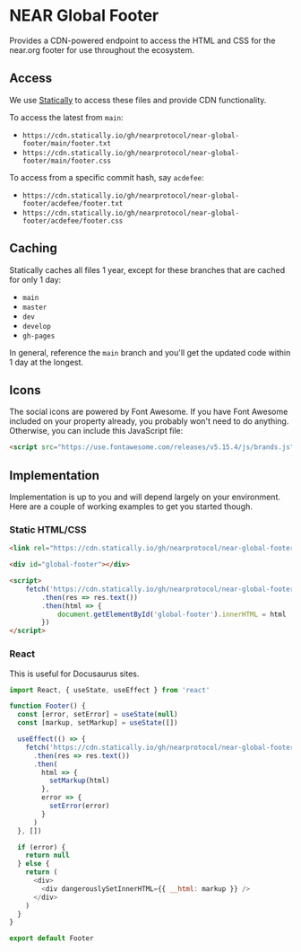 # NEAR Global Footer

Provides a CDN-powered endpoint to access the HTML and CSS for the near.org footer for use throughout the ecosystem.

## Access

We use [Statically](https://statically.io/) to access these files and provide CDN functionality.

To access the latest from `main`:

- `https://cdn.statically.io/gh/nearprotocol/near-global-footer/main/footer.txt`
- `https://cdn.statically.io/gh/nearprotocol/near-global-footer/main/footer.css`

To access from a specific commit hash, say `acdefee`:

- `https://cdn.statically.io/gh/nearprotocol/near-global-footer/acdefee/footer.txt`
- `https://cdn.statically.io/gh/nearprotocol/near-global-footer/acdefee/footer.css`

## Caching

Statically caches all files 1 year, except for these branches that are cached for only 1 day:

- `main`
- `master`
- `dev`
- `develop`
- `gh-pages`

In general, reference the `main` branch and you'll get the updated code within 1 day at the longest.

## Icons

The social icons are powered by Font Awesome. If you have Font Awesome included on your property already, you probably won't need to do anything. Otherwise, you can include this JavaScript file:

```html
<script src="https://use.fontawesome.com/releases/v5.15.4/js/brands.js"></script>
```

## Implementation

Implementation is up to you and will depend largely on your environment. Here are a couple of working examples to get you started though.

### Static HTML/CSS

```html
<link rel="https://cdn.statically.io/gh/nearprotocol/near-global-footer/main/footer.css">

<div id="global-footer"></div>

<script>
    fetch('https://cdn.statically.io/gh/nearprotocol/near-global-footer/main/footer.txt')
        .then(res => res.text())
        .then(html => {
            document.getElementById('global-footer').innerHTML = html
        })
</script>
```

### React

This is useful for Docusaurus sites.

```js
import React, { useState, useEffect } from 'react'

function Footer() {
  const [error, setError] = useState(null)
  const [markup, setMarkup] = useState([])

  useEffect(() => {
    fetch('https://cdn.statically.io/gh/nearprotocol/near-global-footer/main/footer.txt')
      .then(res => res.text())
      .then(
        html => {
          setMarkup(html)
        },
        error => {
          setError(error)
        }
      )
  }, [])

  if (error) {
    return null
  } else {
    return (
      <div>
        <div dangerouslySetInnerHTML={{ __html: markup }} />
      </div>
    )
  }
}

export default Footer
```
